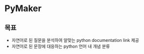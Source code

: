 # PyMaker

## 목표
 - 자연어로 된 질문을 분석하여 알맞는 python documentation link 제공
 - 자연어로 된 문장에 대응하는 python 언어 내 개념 분류
